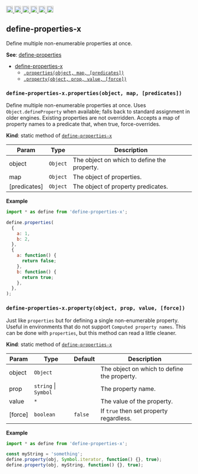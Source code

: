 <a
  href="https://travis-ci.org/Xotic750/define-properties-x"
  title="Travis status">
<img
  src="https://travis-ci.org/Xotic750/define-properties-x.svg?branch=master"
  alt="Travis status" height="18">
</a>
<a
  href="https://david-dm.org/Xotic750/define-properties-x"
  title="Dependency status">
<img src="https://david-dm.org/Xotic750/define-properties-x/status.svg"
  alt="Dependency status" height="18"/>
</a>
<a
  href="https://david-dm.org/Xotic750/define-properties-x?type=dev"
  title="devDependency status">
<img src="https://david-dm.org/Xotic750/define-properties-x/dev-status.svg"
  alt="devDependency status" height="18"/>
</a>
<a
  href="https://badge.fury.io/js/define-properties-x"
  title="npm version">
<img src="https://badge.fury.io/js/define-properties-x.svg"
  alt="npm version" height="18">
</a>
<a
  href="https://www.jsdelivr.com/package/npm/define-properties-x"
  title="jsDelivr hits">
<img src="https://data.jsdelivr.com/v1/package/npm/define-properties-x/badge?style=rounded"
  alt="jsDelivr hits" height="18">
</a>
<a
  href="https://bettercodehub.com/results/Xotic750/define-properties-x"
  title="bettercodehub score">
<img src="https://bettercodehub.com/edge/badge/Xotic750/define-properties-x?branch=master"
  alt="bettercodehub score" height="18">
</a>

<a name="module_define-properties-x"></a>

## define-properties-x

Define multiple non-enumerable properties at once.

**See**: [define-properties](https://www.npmjs.com/package/define-properties)

- [define-properties-x](#module_define-properties-x)
  - [`.properties(object, map, [predicates])`](#module_define-properties-x.properties)
  - [`.property(object, prop, value, [force])`](#module_define-properties-x.property)

<a name="module_define-properties-x.properties"></a>

### `define-properties-x.properties(object, map, [predicates])`

Define multiple non-enumerable properties at once.
Uses `Object.defineProperty` when available; falls back to standard
assignment in older engines. Existing properties are not overridden.
Accepts a map of property names to a predicate that, when true,
force-overrides.

**Kind**: static method of [<code>define-properties-x</code>](#module_define-properties-x)

| Param        | Type                | Description                                 |
| ------------ | ------------------- | ------------------------------------------- |
| object       | <code>Object</code> | The object on which to define the property. |
| map          | <code>Object</code> | The object of properties.                   |
| [predicates] | <code>Object</code> | The object of property predicates.          |

**Example**

```js
import * as define from 'define-properties-x';

define.properties(
  {
    a: 1,
    b: 2,
  },
  {
    a: function() {
      return false;
    },
    b: function() {
      return true;
    },
  },
);
```

<a name="module_define-properties-x.property"></a>

### `define-properties-x.property(object, prop, value, [force])`

Just like `properties` but for defining a single non-enumerable
property. Useful in environments that do not
support `Computed property names`. This can be done
with `properties`, but this method can read a little cleaner.

**Kind**: static method of [<code>define-properties-x</code>](#module_define-properties-x)

| Param   | Type                                       | Default            | Description                                 |
| ------- | ------------------------------------------ | ------------------ | ------------------------------------------- |
| object  | <code>Object</code>                        |                    | The object on which to define the property. |
| prop    | <code>string</code> \| <code>Symbol</code> |                    | The property name.                          |
| value   | <code>\*</code>                            |                    | The value of the property.                  |
| [force] | <code>boolean</code>                       | <code>false</code> | If `true` then set property regardless.     |

**Example**

```js
import * as define from 'define-properties-x';

const myString = 'something';
define.property(obj, Symbol.iterator, function() {}, true);
define.property(obj, myString, function() {}, true);
```
